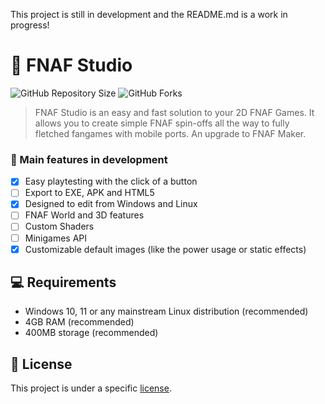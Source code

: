 This project is still in development and the README.md is a work in progress!

# 🔧 FNAF Studio

![GitHub Repository Size](https://img.shields.io/github/repo-size/ghatt-o/FNAF-Studio?style=for-the-badge)
![GitHub Forks](https://img.shields.io/github/forks/ghatt-o/FNAF-Studio?style=for-the-badge)

> FNAF Studio is an easy and fast solution to your 2D FNAF Games. It allows you to create simple FNAF spin-offs all the
> way to fully fletched fangames with mobile ports. An upgrade to FNAF Maker.

### 🚀 Main features in development

- [X] Easy playtesting with the click of a button
- [ ] Export to EXE, APK and HTML5
- [x] Designed to edit from Windows and Linux
- [ ] FNAF World and 3D features
- [ ] Custom Shaders
- [ ] Minigames API
- [x] Customizable default images (like the power usage or static effects)

## 💻 Requirements

- Windows 10, 11 or any mainstream Linux distribution (recommended)
- 4GB RAM (recommended)
- 400MB storage (recommended)

## 📝 License

This project is under a specific [license](LICENSE.md).

